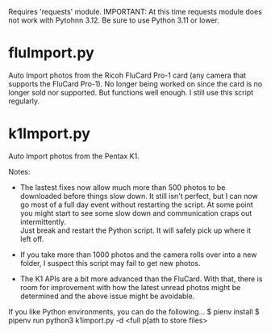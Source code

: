 Requires 'requests' module.
IMPORTANT: At this time requests module does not work with Pytohnn 3.12.
           Be sure to use Python 3.11 or lower.


# fluImport.py
Auto Import photos from the Ricoh FluCard Pro-1 card (any camera that supports the FluCard Pro-1).
No longer being worked on since the card is no longer sold nor supported.  But functions well enough.
I still use this script regularly.

# k1Import.py
Auto Import photos from the Pentax K1.

Notes:
- The lastest fixes now allow much more than 500 photos to be downloaded before things slow down.
It still isn't perfect, but I can now go most of a full day event without restarting the script.
At some point you might start to see some slow down and communication craps out intermittently.  
Just break and restart the Python script. It will safely pick up where it left off.

- If you take more than 1000 photos and the camera rolls over into a new folder, I suspect this
script may fail to get new photos.   

- The K1 APIs are a bit more advanced than the FluCard.
With that, there is room for improvement with how the latest unread photos might be 
determined and the above issue might be avoidable.


If you like Python environments, you can do the following...
$ pienv install
$ pipenv run python3 k1import.py -d <full p[ath to store files> 

